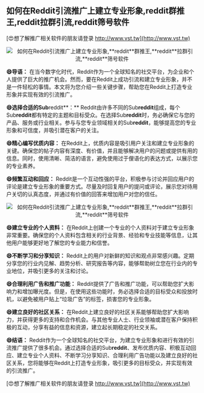 ## **如何在Reddit引流推广上建立专业形象,**reddit**群推王,**reddit**拉群引流,**reddit**筛号软件**

[😍想了解推广相关软件的朋友请登录 http://www.vst.tw](http://www.vst.tw)

 <center><img src="https://vst.tw/MP4/tuiguang/png/5.png" alt="如何在Reddit引流推广上建立专业形象,**reddit**群推王,**reddit**拉群引流,**reddit**筛号软件"></center>

**😄导语：**
在当今数字化时代，Reddit作为一个全球知名的社交平台，为企业和个人提供了巨大的推广机会。然而，要在Reddit上成功引流和建立专业形象，并不是一件轻松的事情。本文将为您介绍一些关键步骤，帮助您在Reddit上打造专业形象并实现有效的引流推广。

**😄选择合适的Sub**reddit**：**
Reddit由许多不同的Sub**reddit**组成，每个Sub**reddit**都有特定的主题和目标受众。在选择Sub**reddit**时，务必确保它与您的产品、服务或行业相关。参与与您专业领域相关的Sub**reddit**，能够提高您的专业形象和可信度，并吸引潜在客户的关注。

**😄精心编写优质内容：**
在Reddit上，优质内容是吸引用户关注和建立专业形象的关键。确保您的帖子内容有深度、有价值，并且能够解决用户的问题或提供有用的信息。同时，使用清晰、简洁的语言，避免使用过于俚语化的表达方式，以展示您的专业素养。

**😄频繁互动和回应：**
Reddit是一个互动性强的平台，积极参与讨论并回应用户的评论是建立专业形象的重要方式。尽量及时回复用户的提问或评论，展示您对待用户关切的认真态度，并通过有价值的回答来增加用户对您的信任。

 <center><img src="https://vst.tw/MP4/tuiguang/png/0.png" alt="如何在Reddit引流推广上建立专业形象,**reddit**群推王,**reddit**拉群引流,**reddit**筛号软件"></center>

**😄建立专业的个人资料：**
在Reddit上创建一个专业的个人资料对于建立专业形象非常重要。确保您的个人资料包含相关的行业背景、经验和专业技能等信息，让其他用户能够更好地了解您的专业能力和信誉。

**😄不断学习和分享知识：**
Reddit上的用户对新鲜的知识和观点非常感兴趣。定期分享您的行业内见解、趋势分析、研究报告等内容，能够帮助树立您在行业内的专业地位，并吸引更多的关注和讨论。

**😄合理利用广告和推广功能：**
Reddit提供了广告和推广功能，可以帮助您扩大影响力和增加曝光度。但是，在使用这些功能时，务必选择合适的目标受众和投放时机，以避免被用户贴上“垃圾广告”的标签，损害您的专业形象。

**😄建立良好的社区关系：**
在Reddit上建立良好的社区关系能够帮助您扩大影响力，并获得更多的支持和合作机会。与其他专业人士、行业领袖或潜在客户保持积极的互动，分享有益的信息和资源，建立起长期稳定的社交关系。

**😄结语：**
Reddit作为一个全球知名的社交平台，为建立专业形象和进行有效的引流推广提供了很多机会。通过选择合适的Sub**reddit**、发布优质内容、积极互动回应、建立专业个人资料、不断学习分享知识、合理利用广告功能以及建立良好的社区关系，您将能够在Reddit上打造专业形象，吸引更多的目标受众，并实现有效的引流推广。

[😍想了解推广相关软件的朋友请登录 http://www.vst.tw](http://www.vst.tw)



